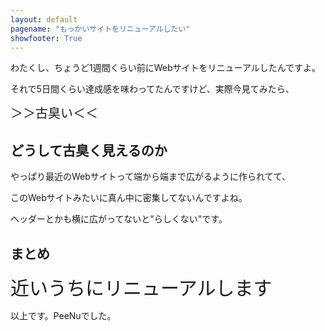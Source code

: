 ```yaml
---
layout: default
pagename: "もっかいサイトをリニューアルしたい"
showfooter: True
---
```


わたくし、ちょうど1週間くらい前にWebサイトをリニューアルしたんですよ。

それで5日間くらい達成感を味わってたんですけど、実際今見てみたら、

<div style="font-size:20px;">＞＞古臭い＜＜</div>

## どうして古臭く見えるのか

やっぱり最近のWebサイトって端から端まで広がるように作られてて、

このWebサイトみたいに真ん中に密集してないんですよね。

ヘッダーとかも横に広がってないと"らしくない"です。

## まとめ

<div style="font-size:30px;">近いうちにリニューアルします</div>

以上です。PeeNuでした。